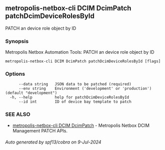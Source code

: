 ## metropolis-netbox-cli DCIM DcimPatch patchDcimDeviceRolesById

PATCH an device role object by ID

### Synopsis


Metropolis Netbox Automation Tools:
  PATCH an device role object by ID

```
metropolis-netbox-cli DCIM DcimPatch patchDcimDeviceRolesById [flags]
```

### Options

```
      --data string   JSON data to be patched (required)
      --env string    Environment ('development' or 'production') (default "development")
  -h, --help          help for patchDcimDeviceRolesById
      --id int        ID of device bay template to patch
```

### SEE ALSO

* [metropolis-netbox-cli DCIM DcimPatch]()	 - Metropolis Netbox DCIM Management PATCH APIs.

###### Auto generated by spf13/cobra on 9-Jul-2024
